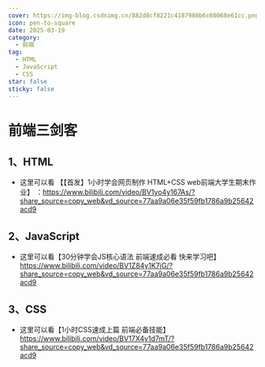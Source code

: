 ```yaml
---
cover: https://img-blog.csdnimg.cn/882d8cf8221c4187980b6c60068e61cc.png
icon: pen-to-square
date: 2025-03-19
category:
  - 前端
tag:
  - HTML
  - JavaScript
  - CSS
star: false
sticky: false
---
```


# 前端三剑客

## 1、HTML

- 这里可以看 【【首发】1小时学会网页制作 HTML+CSS web前端大学生期末作业】 ：https://www.bilibili.com/video/BV1yo4y167As/?share_source=copy_web&vd_source=77aa9a06e35f59fb1786a9b25642acd9

## 2、JavaScript

- 这里可以看【30分钟学会JS核心语法 前端速成必看 快来学习吧】 https://www.bilibili.com/video/BV1Z84y1K7jG/?share_source=copy_web&vd_source=77aa9a06e35f59fb1786a9b25642acd9

## 3、CSS

- 这里可以看【1小时CSS速成上篇 前端必备技能】 https://www.bilibili.com/video/BV17X4y1d7mT/?share_source=copy_web&vd_source=77aa9a06e35f59fb1786a9b25642acd9
